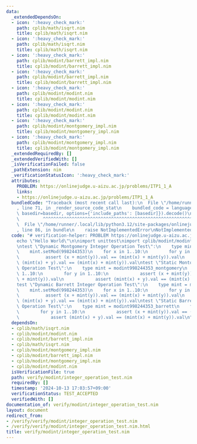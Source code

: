 ```yaml
---
data:
  _extendedDependsOn:
  - icon: ':heavy_check_mark:'
    path: cplib/math/isqrt.nim
    title: cplib/math/isqrt.nim
  - icon: ':heavy_check_mark:'
    path: cplib/math/isqrt.nim
    title: cplib/math/isqrt.nim
  - icon: ':heavy_check_mark:'
    path: cplib/modint/barrett_impl.nim
    title: cplib/modint/barrett_impl.nim
  - icon: ':heavy_check_mark:'
    path: cplib/modint/barrett_impl.nim
    title: cplib/modint/barrett_impl.nim
  - icon: ':heavy_check_mark:'
    path: cplib/modint/modint.nim
    title: cplib/modint/modint.nim
  - icon: ':heavy_check_mark:'
    path: cplib/modint/modint.nim
    title: cplib/modint/modint.nim
  - icon: ':heavy_check_mark:'
    path: cplib/modint/montgomery_impl.nim
    title: cplib/modint/montgomery_impl.nim
  - icon: ':heavy_check_mark:'
    path: cplib/modint/montgomery_impl.nim
    title: cplib/modint/montgomery_impl.nim
  _extendedRequiredBy: []
  _extendedVerifiedWith: []
  _isVerificationFailed: false
  _pathExtension: nim
  _verificationStatusIcon: ':heavy_check_mark:'
  attributes:
    PROBLEM: https://onlinejudge.u-aizu.ac.jp/problems/ITP1_1_A
    links:
    - https://onlinejudge.u-aizu.ac.jp/problems/ITP1_1_A
  bundledCode: "Traceback (most recent call last):\n  File \"/home/runner/.local/lib/python3.12/site-packages/onlinejudge_verify/documentation/build.py\"\
    , line 71, in _render_source_code_stat\n    bundled_code = language.bundle(stat.path,\
    \ basedir=basedir, options={'include_paths': [basedir]}).decode()\n          \
    \         ^^^^^^^^^^^^^^^^^^^^^^^^^^^^^^^^^^^^^^^^^^^^^^^^^^^^^^^^^^^^^^^^^^^^^^^^^^^^^^^^^\n\
    \  File \"/home/runner/.local/lib/python3.12/site-packages/onlinejudge_verify/languages/nim.py\"\
    , line 86, in bundle\n    raise NotImplementedError\nNotImplementedError\n"
  code: "# verification-helper: PROBLEM https://onlinejudge.u-aizu.ac.jp/problems/ITP1_1_A\n\
    echo \"Hello World\"\n\nimport unittest\nimport cplib/modint/modint\n\naddOutputFormatter(newConsoleOutputFormatter(OutputLevel.PRINT_FAILURES))\n\
    \ntest \"Dynamic Montgomery Integer Operation Test\":\n    type mint = modint_montgomery\n\
    \    mint.setMod(998244353)\n    for x in 1..10:\n        for y in 1..10:\n  \
    \          assert (x + mint(y)).val == (mint(x) + mint(y)).val\n            assert\
    \ (mint(x) + y).val == (mint(x) + mint(y)).val\ntest \"Static Montogomery Integer\
    \ Operation Test\":\n    type mint = modint998244353_montgomery\n    for x in\
    \ 1..10:\n        for y in 1..10:\n            assert (x + mint(y)).val == (mint(x)\
    \ + mint(y)).val\n            assert (mint(x) + y).val == (mint(x) + mint(y)).val\n\
    test \"Dynamic Barrett Integer Operation Test\":\n    type mint = modint_barrett\n\
    \    mint.setMod(998244353)\n    for x in 1..10:\n        for y in 1..10:\n  \
    \          assert (x + mint(y)).val == (mint(x) + mint(y)).val\n            assert\
    \ (mint(x) + y).val == (mint(x) + mint(y)).val\ntest \"Static Barrett Integer\
    \ Operation Test\":\n    type mint = modint998244353_barrett\n    for x in 1..10:\n\
    \        for y in 1..10:\n            assert (x + mint(y)).val == (mint(x) + mint(y)).val\n\
    \            assert (mint(x) + y).val == (mint(x) + mint(y)).val\n"
  dependsOn:
  - cplib/math/isqrt.nim
  - cplib/modint/modint.nim
  - cplib/modint/barrett_impl.nim
  - cplib/math/isqrt.nim
  - cplib/modint/montgomery_impl.nim
  - cplib/modint/barrett_impl.nim
  - cplib/modint/montgomery_impl.nim
  - cplib/modint/modint.nim
  isVerificationFile: true
  path: verify/modint/integer_operation_test.nim
  requiredBy: []
  timestamp: '2024-10-13 17:03:57+09:00'
  verificationStatus: TEST_ACCEPTED
  verifiedWith: []
documentation_of: verify/modint/integer_operation_test.nim
layout: document
redirect_from:
- /verify/verify/modint/integer_operation_test.nim
- /verify/verify/modint/integer_operation_test.nim.html
title: verify/modint/integer_operation_test.nim
---
```

